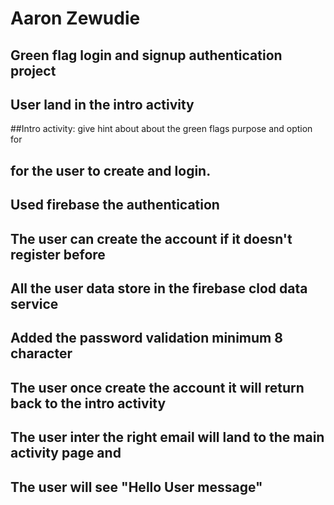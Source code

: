 # Aaron Zewudie
## Green flag login and signup authentication  project
## User land in the intro activity
##Intro activity: give hint about about the green flags purpose and option for 
## for the user to create and login.
## Used firebase the authentication
## The user can create the account if it doesn't register before 
## All the user data store in the firebase clod data service 
## Added the password validation minimum 8 character 
## The user once create the account it will return back to the intro activity 
## The user inter the right email will land to the main activity page and 
## The user will see "Hello User message"


